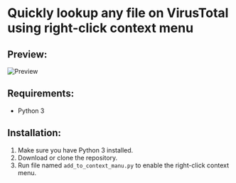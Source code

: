 # Quickly lookup any file on VirusTotal using right-click context menu

## Preview:
![Preview](https://im7.ezgif.com/tmp/ezgif-7-d04346e46c.gif)

## Requirements:
* Python 3

## Installation:
1. Make sure you have Python 3 installed.
2. Download or clone the repository.
3. Run file named `add_to_context_manu.py` to enable the right-click context menu.
